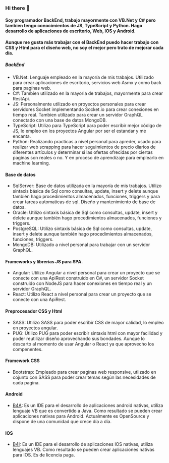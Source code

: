 ### Hi there 👋

#### Soy programador BackEnd, trabajo mayormente con VB.Net y C# pero tambien tengo conocimientos de JS, TypeScript y Python. Hago desarrollo de aplicaciones de escritorio, Web, IOS y Android.
#### Aunque me gusta más trabajar con el BackEnd puedo hacer trabajo con CSS y Html para el diseño web, no soy el mejor pero trato de mejorar cada día.

##### BackEnd
  - VB.Net: Lenguaje empleado en la mayoría de mis trabajos. Utilizado para crear aplicaciones de escritorio, servicios web Asmx y como back para pagínas web.
  - C#: Tambien utilizado en la mayoria de trabajos, mayormente para crear RestApi.
  - JS: Personalmente utilizado en proyectos personales para crear servidores Socket implementando Socket.io para crear conexiones en tiempo real. Tambien utilizado para crear un servidor GraphQL conectado con una base de datos MongoDB.
  - TypeScript: Utilizo para TypeScript para poder escribir mejor código de JS, lo empleo en los proyectos Angular por ser el estandar y me encanta.
  - Python: Realizando practicas a nivel personal para apreder, usado para realizar web scrapping para hacer seguimientos de precio diarios de diferentes artículos y determinar si las ofertas ofrecidas por ciertas pagínas son reales o no. Y en proceso de aprendizaje para emplearlo en machine learning.

#### Base de datos
  - SqlServer: Base de datos utilizada en la mayoría de mis trabajos. Utilizo sintaxis básica de Sql como consultas, update, insert y delete aunque también hago procedimientos almacenados, funciones, triggers y para crear tareas automaticas de sql. Diseño y mantenimiento de base de datos.
  - Oracle: Utilizo sintaxis básica de Sql como consultas, update, insert y delete aunque también hago procedimientos almacenados, funciones y triggers.
  - PostgreSQL: Utilizo sintaxis básica de Sql como consultas, update, insert y delete aunque también hago procedimientos almacenados, funciones, triggers.
  - MongoDB: Utilizado a nivel personal para trabajar con un servidor GraphQL.
 
#### Frameworks y librerias JS para SPA.
  - Angular: Utilizo Angular a nivel personal para crear un proyecto que se conecte con una ApiRest construido en C#, un servidor Socket construido con NodeJS para hacer conexiones en tiempo real y un servidor GraphQL.
  - React: Utilizo React a nivel personal para crear un proyecto que se conecte con una ApiRest.

#### Preprocesador CSS y Html
  - SASS: Utilizo SASS para poder escribir CSS de mayor calidad, lo empleo en proyectos angular.
  - PUG: Utilizo PUG para poder escribir sintaxis html con mayor facilidad y poder reutilizar diseño aprovechando sus bondades. Aunque lo descarto al momento de usar Angular o React ya que aprovecho los compenentes.
  
#### Framework CSS
  - Bootstrap: Empleado para crear pagínas web responsive, utlizado en cojunto con SASS para poder crear temas según las necesidades de cada pagína.
  
#### Android
  - [B4A](https://www.b4x.com/b4a.html): Es un IDE para el desarrollo de aplicaciones android nativas, utiliza lenguaje VB que es convertido a Java. Como resultado se pueden crear aplicaciones nativas para Android. Actualmente es OpenSource y dispone de una comunidad que crece día a día.
  
#### IOS
  - [B4I](https://www.b4x.com/b4i.html): Es un IDE para el desarrollo de aplicaciones IOS nativas, utiliza lenguajes VB. Como resultado se pueden crear aplicaciones nativas para IOS. Es de licencia paga. 

<!--
**jmvs1991/jmvs1991** is a ✨ _special_ ✨ repository because its `README.md` (this file) appears on your GitHub profile.

Here are some ideas to get you started:

- 🔭 I’m currently working on ...
- 🌱 I’m currently learning ...
- 👯 I’m looking to collaborate on ...
- 🤔 I’m looking for help with ...
- 💬 Ask me about ...
- 📫 How to reach me: ...
- 😄 Pronouns: ...
- ⚡ Fun fact: ...
-->
